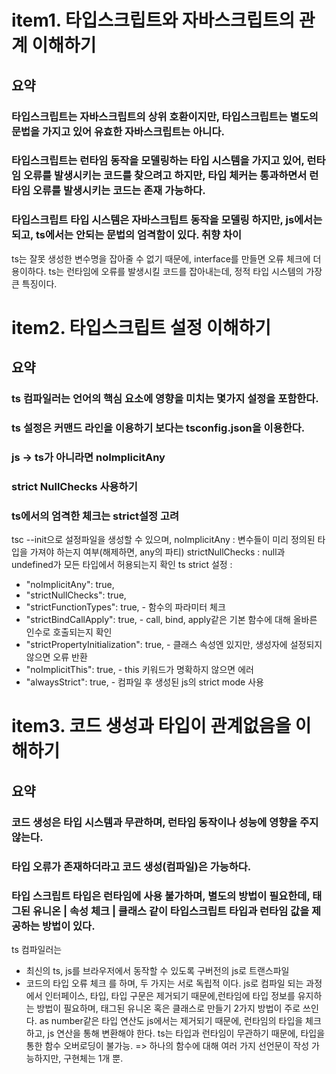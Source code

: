 # item1. 타입스크립트와 자바스크립트의 관계 이해하기
## 요약
### 타입스크립트는 자바스크립트의 상위 호환이지만, 타입스크립트는 별도의 문법을 가지고 있어 유효한 자바스크립트는 아니다.
### 타입스크립트는 런타임 동작을 모델링하는 타입 시스템을 가지고 있어, 런타임 오류를 발생시키는 코드를 찾으려고 하지만, 타입 체커는 통과하면서 런타임 오류를 발생시키는 코드는 존재 가능하다.
### 타입스크립트 타입 시스템은 자바스크팁트 동작을 모델링 하지만, js에서는 되고, ts에서는 안되는 문법의 엄격함이 있다. 취향 차이
ts는 잘못 생성한 변수명을 잡아줄 수 없기 때문에, interface를 만들면 오류 체크에 더 용이하다.
ts는 런타임에 오류를 발생시킬 코드를 잡아내는데, 정적 타입 시스템의 가장 큰 특징이다.
# item2. 타입스크립트 설정 이해하기
## 요약
### ts 컴파일러는 언어의 핵심 요소에 영향을 미치는 몇가지 설정을 포함한다.
### ts 설정은 커맨드 라인을 이용하기 보다는 tsconfig.json을 이용한다.
### js -> ts가 아니라면 noImplicitAny
### strict NullChecks 사용하기
### ts에서의 엄격한 체크는 strict설정 고려
tsc --init으로 설정파일을 생성할 수 있으며,
noImplicitAny : 변수들이 미리 정의된 타입을 가져야 하는지 여부(해제하면, any의 파티)
strictNullChecks : null과 undefined가 모든 타입에서 허용되는지 확인
ts strict 설정 :
- "noImplicitAny": true,
- "strictNullChecks": true,
- "strictFunctionTypes": true, - 함수의 파라미터 체크
- "strictBindCallApply": true, - call, bind, apply같은 기본 함수에 대해 올바른 인수로 호출되는지 확인
- "strictPropertyInitialization": true, - 클래스 속성엔 있지만, 생성자에 설정되지 않으면 오류 반환
- "noImplicitThis": true, - this 키워드가 명확하지 않으면 에러
- "alwaysStrict": true, - 컴파일 후 생성된 js의 strict mode 사용
# item3. 코드 생성과 타입이 관계없음을 이해하기
## 요약
### 코드 생성은 타입 시스템과 무관하며, 런타임 동작이나 성능에 영향을 주지 않는다.
### 타입 오류가 존재하더라고 코드 생성(컴파일)은 가능하다.
### 타입 스크립트 타입은 런타임에 사용 불가하며, 별도의 방법이 필요한데, 태그된 유니온 | 속성 체크 | 클래스 같이 타입스크립트 타입과 런타임 값을 제공하는 방법이 있다.
ts 컴파일러는
- 최신의 ts, js를 브라우저에서 동작할 수 있도록 구버전의 js로 트랜스파일
- 코드의 타입 오류 체크
를 하며, 두 가지는 서로 독립적 이다.
js로 컴파일 되는 과정에서 인터페이스, 타입, 타입 구문은 제거되기 때문에,런타임에 타입 정보를 유지하는 방법이 필요하며,
태그된 유니온 혹은 클래스로 만들기 2가지 방법이 주로 쓰인다.
as number같은 타입 연산도 js에서는 제거되기 때문에, 런타임의 타입을 체크하고, js 연산을 통해 변환해야 한다.
ts는 타입과 런타임이 무관하기 때문에, 타입을 통한 함수 오버로딩이 불가능. => 하나의 함수에 대해 여러 가지 선언문이 작성 가능하지만, 구현체는 1개 뿐.




